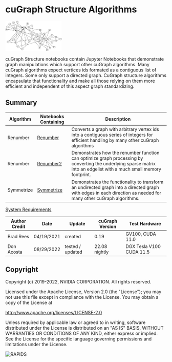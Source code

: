 
# cuGraph Structure Algorithms

<img src="../../img/zachary_black_lines.png" width="35%"/>

cuGraph Structure notebooks contain Jupyter Notebooks that demonstrate graph manipulations which support other cuGraph algorithms. Many cuGraph algorithms expect vertices ids formated as a contiguous list of integers. Some only support a directed graph. CuGraph structure algorithms encapsulate that functionality and make all those relying on them more efficient and independent of this aspect graph standardizing.

## Summary

|Algorithm          |Notebooks Containing                                                     |Description                                                  |
| --------------- | ------------------------------------------------------------ | ------------------------------------------------------------ |
|Renumber  | [Renumber](Renumber.ipynb)   | Converts a graph with arbitrary vertex ids into a contiguous series of integers for efficient handling by many other cuGraph algorithms |
|Renumber  | [Renumber2](Renumber-2.ipynb)               | Demonstrates how the renumber function can optimize graph processing by converting the underlying sparse matrix into an edgelist with a much small memory footprint. |
|Symmetrize | [Symmetrize](Symmetrize.ipynb)               |Demonstrates the functionality to transform an undirected graph into a directed graph with edges in each direction as needed for many other cuGraph algorithms.|


[System Requirements](../../README.md#requirements)

| Author Credit |    Date    |  Update          | cuGraph Version |  Test Hardware |
| --------------|------------|------------------|-----------------|----------------|
| Brad Rees     | 04/19/2021 | created          | 0.19            | GV100, CUDA 11.0
| Don Acosta    | 08/29/2022 | tested / updated | 22.08 nightly   | DGX Tesla V100 CUDA 11.5|

## Copyright

Copyright (c) 2019-2022, NVIDIA CORPORATION.  All rights reserved.

Licensed under the Apache License, Version 2.0 (the "License");  you may not use this file except in compliance with the License.  You may obtain a copy of the License at

http://www.apache.org/licenses/LICENSE-2.0

Unless required by applicable law or agreed to in writing, software distributed under the License is distributed on an "AS IS" BASIS, WITHOUT WARRANTIES OR CONDITIONS OF ANY KIND, either express or implied.  See the License for the specific language governing permissions and limitations under the License.

![RAPIDS](../../img/rapids_logo.png)
